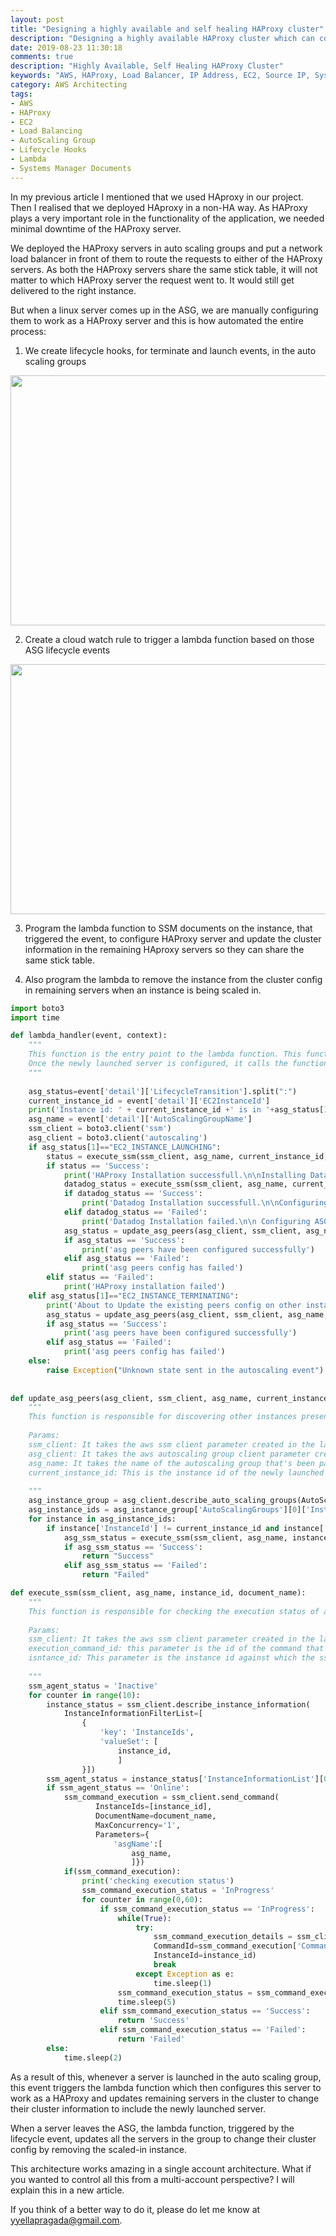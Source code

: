 ```yaml
---
layout: post
title: "Designing a highly available and self healing HAProxy cluster"
description: "Designing a highly available HAProxy cluster which can configure themselves using Lambda, SSM documents"
date: 2019-08-23 11:30:18
comments: true
description: "Highly Available, Self Healing HAProxy Cluster"
keywords: "AWS, HAProxy, Load Balancer, IP Address, EC2, Source IP, Systems Manager Documents, Lambda, CloudWatch, LifeCycle Hooks"
category: AWS Architecting
tags:
- AWS
- HAProxy
- EC2
- Load Balancing
- AutoScaling Group
- Lifecycle Hooks
- Lambda
- Systems Manager Documents
---
```


In my previous article I mentioned that we used HAproxy in our project. Then I realised that we deployed HAproxy in a non-HA way. As HAProxy plays a very important role in the functionality of the application, we needed minimal downtime of the HAProxy server.

We deployed the HAProxy servers in auto scaling groups and put a network load balancer in front of them to route the requests to either of the HAProxy servers. As both the HAProxy servers share the same stick table, it will not matter to which HAProxy server the request went to. It would still get delivered to the right instance.

But when a linux server comes up in the ASG, we are manually configuring them to work as a HAProxy server and this is how automated the entire process:
1) We create lifecycle hooks, for terminate and launch events, in the auto scaling groups 

<img class="mb-2" src="{{site.baseurl}}/images/ASGHooks.png" alt="" height="400" width="900">


2) Create a cloud watch rule to trigger a lambda function based on those ASG lifecycle events

<img class="mb-2" src="{{site.baseurl}}/images/CWRule.png" alt="" height="400" width="900">

3) Program the lambda function to SSM documents on the instance, that triggered the event, to configure HAProxy server and update the cluster information in the remaining HAproxy servers so they can share the same stick table.

4) Also program the lambda to remove the instance from the cluster config in remaining servers when an instance is being scaled in.

```python
import boto3
import time

def lambda_handler(event, context):
    """
    This function is the entry point to the lambda function. This function is responsible for invoking the ssm-command on the newly launched server.
    Once the newly launched server is configured, it calls the function that configures rest of the servers in the auto scaling group.
    """
    
    asg_status=event['detail']['LifecycleTransition'].split(":")
    current_instance_id = event['detail']['EC2InstanceId']
    print('Instance id: ' + current_instance_id +' is in '+asg_status[1] + ' state')
    asg_name = event['detail']['AutoScalingGroupName']
    ssm_client = boto3.client('ssm')
    asg_client = boto3.client('autoscaling')
    if asg_status[1]=="EC2_INSTANCE_LAUNCHING":
        status = execute_ssm(ssm_client, asg_name, current_instance_id, 'Linux-InstallHAProxyASG')
        if status == 'Success':
            print('HAProxy Installation successfull.\n\nInstalling Datadog')
            datadog_status = execute_ssm(ssm_client, asg_name, current_instance_id, 'Linux-InstallDatadog')
            if datadog_status == 'Success':
                print('Datadog Installation successfull.\n\nConfiguring ASG peers')
            elif datadog_status == 'Failed':
                print('Datadog Installation failed.\n\n Configuring ASG peers')
            asg_status = update_asg_peers(asg_client, ssm_client, asg_name, current_instance_id)
            if asg_status == 'Success':
                print('asg peers have been configured successfully')
            elif asg_status == 'Failed':
                print('asg peers config has failed')
        elif status == 'Failed':
            print('HAProxy installation failed')
    elif asg_status[1]=="EC2_INSTANCE_TERMINATING":
        print('About to Update the existing peers config on other instances to remove the current instance from peers')
        asg_status = update_asg_peers(asg_client, ssm_client, asg_name, current_instance_id)
        if asg_status == 'Success':
            print('asg peers have been configured successfully')
        elif asg_status == 'Failed':
            print('asg peers config has failed')
    else:
        raise Exception("Unknown state sent in the autoscaling event")
        
        
def update_asg_peers(asg_client, ssm_client, asg_name, current_instance_id):
    """
    This function is responsible for discovering other instances present in the autoscaling group. It excludes the newly launched server and executes the ssm documents against all other servers.
    
    Params:
    ssm_client: It takes the aws ssm client parameter created in the lambda_handler function.
    asg_client: It takes the aws autoscaling group client parameter created in the lambda_handler function.
    asg_name: It takes the name of the autoscaling group that's been passed through the event.
    current_instance_id: This is the instance id of the newly launched server that is to be excluded from the ssm_command_execution
    
    """
    asg_instance_group = asg_client.describe_auto_scaling_groups(AutoScalingGroupNames=[asg_name])
    asg_instance_ids = asg_instance_group['AutoScalingGroups'][0]['Instances']
    for instance in asg_instance_ids:
        if instance['InstanceId'] != current_instance_id and instance['LifecycleState'] != "Terminating:Wait":
            asg_ssm_status = execute_ssm(ssm_client, asg_name, instance['InstanceId'],'Linux-InstallHAProxyASG')
            if asg_ssm_status == 'Success':
                return "Success"
            elif asg_ssm_status == 'Failed':
                return "Failed"

def execute_ssm(ssm_client, asg_name, instance_id, document_name):
    """
    This function is responsible for checking the execution status of an ssm command that is being run against a server.
    
    Params:
    ssm_client: It takes the aws ssm client parameter created in the lambda_handler function.
    execution_command_id: this parameter is the id of the command that has been invoked against a server.
    isntance_id: This parameter is the instance id against which the ssm document is being executed.
    
    """
    ssm_agent_status = 'Inactive'
    for counter in range(10):
        instance_status = ssm_client.describe_instance_information(
            InstanceInformationFilterList=[
                {
                    'key': 'InstanceIds',
                    'valueSet': [
                        instance_id,
                        ]
                }])
        ssm_agent_status = instance_status['InstanceInformationList'][0]['PingStatus']
        if ssm_agent_status == 'Online':
            ssm_command_execution = ssm_client.send_command(
                   InstanceIds=[instance_id],
                   DocumentName=document_name,
                   MaxConcurrency='1',
                   Parameters={
                       'asgName':[
                           asg_name,
                           ]})
            if(ssm_command_execution):
                print('checking execution status')
                ssm_command_execution_status = 'InProgress'
                for counter in range(0,60):
                    if ssm_command_execution_status == 'InProgress':
                        while(True):
                            try:
                                ssm_command_execution_details = ssm_client.get_command_invocation(
                                CommandId=ssm_command_execution['Command']['CommandId'],
                                InstanceId=instance_id)
                                break
                            except Exception as e:
                                time.sleep(1)
                        ssm_command_execution_status = ssm_command_execution_details['Status']
                        time.sleep(5)
                    elif ssm_command_execution_status == 'Success':
                        return 'Success'
                    elif ssm_command_execution_status == 'Failed':
                        return 'Failed'
        else:
            time.sleep(2)


 ```

As a result of this, whenever a server is launched in the auto scaling group, this event triggers the lambda function which then configures this server to work as a HAProxy and updates remaining servers in the cluster to change their cluster information to include the newly launched server.

When a server leaves the ASG, the lambda function, triggered by the lifecycle event, updates all the servers in the group to change their cluster config by removing the scaled-in instance.

This architecture works amazing in a single account architecture. What if you wanted to control all this from a multi-account perspective? I will explain this in a new article. 

If you think of a better way to do it, please do let me know at yyellapragada@gmail.com.